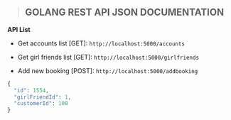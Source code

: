 > ## GOLANG REST API JSON DOCUMENTATION

**API List**

* Get accounts list [GET]: `http://localhost:5000/accounts`

* Get girl friends list [GET]: `http://localhost:5000/girlfriends`

* Add new booking [POST]: `http://localhost:5000/addbooking`

```php
{
  "id": 1554,
  "girlFriendId": 1,
  "customerId": 100
}
```